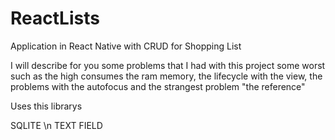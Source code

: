 # ReactLists
Application in React Native with CRUD for Shopping List


I will describe for you some problems that I had with this project some worst such as the high consumes the ram memory, the lifecycle with the view, the problems with the autofocus and the strangest problem "the reference"


Uses this librarys

SQLITE \n
TEXT FIELD 
